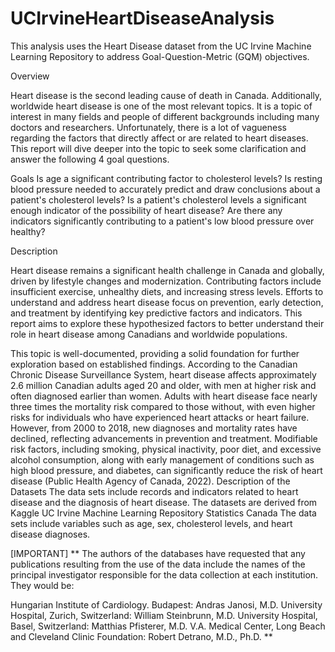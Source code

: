 # UCIrvineHeartDiseaseAnalysis
This analysis uses the Heart Disease dataset from the UC Irvine Machine Learning Repository to address Goal-Question-Metric (GQM) objectives.

Overview

Heart disease is the second leading cause of death in Canada. Additionally, worldwide heart disease is one of the most relevant topics. It is a topic of interest in many fields and people of different backgrounds including many doctors and researchers. Unfortunately, there is a lot of vagueness regarding the factors that directly affect or are related to heart diseases. This report will dive deeper into the topic to seek some clarification and answer the following 4 goal questions.

Goals
Is age a significant contributing factor to cholesterol levels?
Is resting blood pressure needed to accurately predict and draw conclusions about a patient's cholesterol levels?
Is a patient's cholesterol levels a significant enough indicator of the possibility of heart disease?
 Are there any indicators significantly contributing to a patient's low blood pressure over healthy?

Description

Heart disease remains a significant health challenge in Canada and globally, driven by lifestyle changes and modernization. Contributing factors include insufficient exercise, unhealthy diets, and increasing stress levels. Efforts to understand and address heart disease focus on prevention, early detection, and treatment by identifying key predictive factors and indicators. This report aims to explore these hypothesized factors to better understand their role in heart disease among Canadians and worldwide populations.

This topic is well-documented, providing a solid foundation for further exploration based on established findings. According to the Canadian Chronic Disease Surveillance System, heart disease affects approximately 2.6 million Canadian adults aged 20 and older, with men at higher risk and often diagnosed earlier than women. Adults with heart disease face nearly three times the mortality risk compared to those without, with even higher risks for individuals who have experienced heart attacks or heart failure. However, from 2000 to 2018, new diagnoses and mortality rates have declined, reflecting advancements in prevention and treatment. Modifiable risk factors, including smoking, physical inactivity, poor diet, and excessive alcohol consumption, along with early management of conditions such as high blood pressure, and diabetes, can significantly reduce the risk of heart disease (Public Health Agency of Canada, 2022).
Description of the Datasets
The data sets include records and indicators related to heart disease and the
diagnosis of heart disease. The datasets are derived from
Kaggle
UC Irvine Machine Learning Repository
Statistics Canada
The data sets include variables such as age, sex, cholesterol levels, and heart disease diagnoses.


[IMPORTANT]
**
The authors of the databases have requested that any publications resulting from the use of the data include the names of the principal investigator responsible for the data collection at each institution. They would be:

Hungarian Institute of Cardiology. Budapest: Andras Janosi, M.D.
University Hospital, Zurich, Switzerland: William Steinbrunn, M.D.
University Hospital, Basel, Switzerland: Matthias Pfisterer, M.D.
V.A. Medical Center, Long Beach and Cleveland Clinic Foundation: Robert Detrano, M.D., Ph.D.
**

